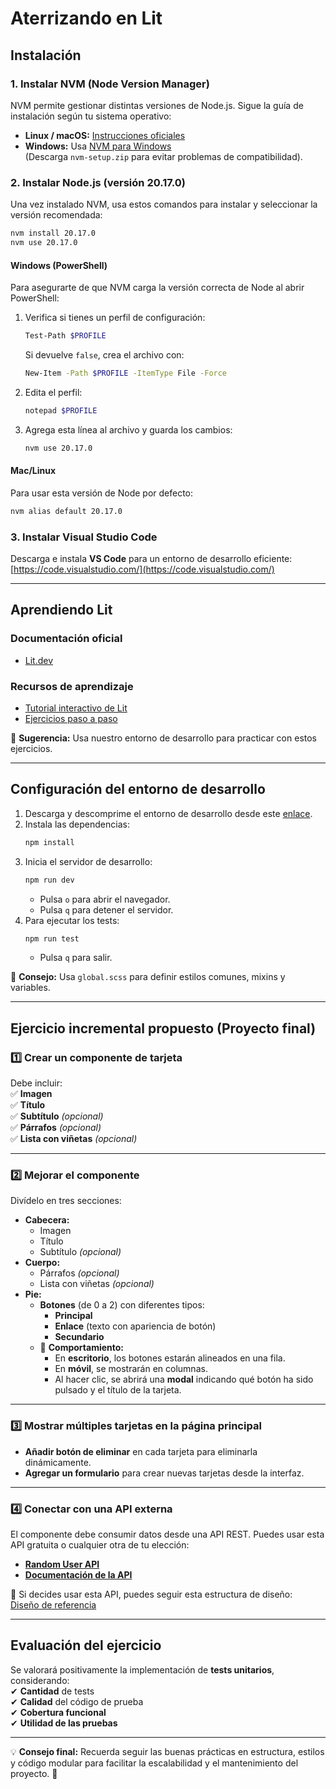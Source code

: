 # Aterrizando en Lit

## Instalación

### 1. Instalar NVM (Node Version Manager)

NVM permite gestionar distintas versiones de Node.js. Sigue la guía de instalación según tu sistema operativo:

- **Linux / macOS:** [Instrucciones oficiales](https://github.com/nvm-sh/nvm)
- **Windows:** Usa [NVM para Windows](https://github.com/coreybutler/nvm-windows?tab=readme-ov-file)  
  (Descarga `nvm-setup.zip` para evitar problemas de compatibilidad).

### 2. Instalar Node.js (versión 20.17.0)

Una vez instalado NVM, usa estos comandos para instalar y seleccionar la versión recomendada:

```bash
nvm install 20.17.0
nvm use 20.17.0
```

#### Windows (PowerShell)

Para asegurarte de que NVM carga la versión correcta de Node al abrir PowerShell:

1. Verifica si tienes un perfil de configuración:

   ```bash
   Test-Path $PROFILE
   ```

   Si devuelve `false`, crea el archivo con:

   ```bash
   New-Item -Path $PROFILE -ItemType File -Force
   ```

2. Edita el perfil:

   ```bash
   notepad $PROFILE
   ```

3. Agrega esta línea al archivo y guarda los cambios:
   ```bash
   nvm use 20.17.0
   ```

#### Mac/Linux

Para usar esta versión de Node por defecto:

```bash
nvm alias default 20.17.0
```

### 3. Instalar Visual Studio Code

Descarga e instala **VS Code** para un entorno de desarrollo eficiente:  
[https://code.visualstudio.com/](https://code.visualstudio.com/)

---

## Aprendiendo Lit

### Documentación oficial

- [Lit.dev](https://lit.dev/)

### Recursos de aprendizaje

- [Tutorial interactivo de Lit](https://lit.dev/learn/)
- [Ejercicios paso a paso](https://lit.dev/tutorials/intro-to-lit/)

📌 **Sugerencia:** Usa nuestro entorno de desarrollo para practicar con estos ejercicios.

---

## Configuración del entorno de desarrollo

1. Descarga y descomprime el entorno de desarrollo desde este [enlace](https://drive.google.com/file/d/1xUlV0U6_bmsBL3GHPh7YVuMhBNV8KmlC/view?usp=sharing).
2. Instala las dependencias:
   ```bash
   npm install
   ```
3. Inicia el servidor de desarrollo:
   ```bash
   npm run dev
   ```
   - Pulsa `o` para abrir el navegador.
   - Pulsa `q` para detener el servidor.
4. Para ejecutar los tests:
   ```bash
   npm run test
   ```
   - Pulsa `q` para salir.

🔹 **Consejo:** Usa `global.scss` para definir estilos comunes, mixins y variables.

---

## Ejercicio incremental propuesto (Proyecto final)

### 1️⃣ Crear un componente de tarjeta

Debe incluir:  
✅ **Imagen**  
✅ **Título**  
✅ **Subtítulo** _(opcional)_  
✅ **Párrafos** _(opcional)_  
✅ **Lista con viñetas** _(opcional)_

---

### 2️⃣ Mejorar el componente

Divídelo en tres secciones:

- **Cabecera:**
  - Imagen
  - Título
  - Subtítulo _(opcional)_
- **Cuerpo:**
  - Párrafos _(opcional)_
  - Lista con viñetas _(opcional)_
- **Pie:**
  - **Botones** (de 0 a 2) con diferentes tipos:
    - **Principal**
    - **Enlace** (texto con apariencia de botón)
    - **Secundario**
  - 📌 **Comportamiento:**
    - En **escritorio**, los botones estarán alineados en una fila.
    - En **móvil**, se mostrarán en columnas.
    - Al hacer clic, se abrirá una **modal** indicando qué botón ha sido pulsado y el título de la tarjeta.

---

### 3️⃣ Mostrar múltiples tarjetas en la página principal

- **Añadir botón de eliminar** en cada tarjeta para eliminarla dinámicamente.
- **Agregar un formulario** para crear nuevas tarjetas desde la interfaz.

---

### 4️⃣ Conectar con una API externa

El componente debe consumir datos desde una API REST. Puedes usar esta API gratuita o cualquier otra de tu elección:

- **[Random User API](https://randomuser.me/api/?results=5&nat=es)**
- **[Documentación de la API](https://randomuser.me/documentation)**

📌 Si decides usar esta API, puedes seguir esta estructura de diseño:  
[Diseño de referencia](https://drive.google.com/file/d/1BdeSiffI68Oc-bLsc1RwAtZ4_MjeiLX4/view?usp=sharing)

---

## Evaluación del ejercicio

Se valorará positivamente la implementación de **tests unitarios**, considerando:  
✔ **Cantidad** de tests  
✔ **Calidad** del código de prueba  
✔ **Cobertura funcional**  
✔ **Utilidad de las pruebas**

---

💡 **Consejo final:** Recuerda seguir las buenas prácticas en estructura, estilos y código modular para facilitar la escalabilidad y el mantenimiento del proyecto. 🚀
